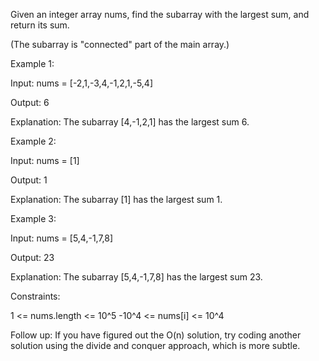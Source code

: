 Given an integer array nums, find the subarray with the largest sum, and return its sum.

(The subarray is "connected" part of the main array.)
 

Example 1:

Input: nums = [-2,1,-3,4,-1,2,1,-5,4]

Output: 6

Explanation: The subarray [4,-1,2,1] has the largest sum 6.

Example 2:

Input: nums = [1]

Output: 1

Explanation: The subarray [1] has the largest sum 1.

Example 3:

Input: nums = [5,4,-1,7,8]

Output: 23

Explanation: The subarray [5,4,-1,7,8] has the largest sum 23.
 

Constraints:

1 <= nums.length <= 10^5
-10^4 <= nums[i] <= 10^4
 

Follow up: If you have figured out the O(n) solution, try coding another solution using the divide and conquer approach, which is more subtle.
